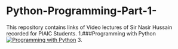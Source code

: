 # Python-Programming-Part-1-
This repository contains links of Video lectures of Sir Nasir Hussain recorded for PIAIC Students.
1.###Programming with Python
[![Programming with Python](https://img.youtube.com/vi/ORIrSFWyYvM/sddefault.jpg)](https://youtu.be/ORIrSFWyYvM?si=Te3R0XINW_ul87Cx)
3.
